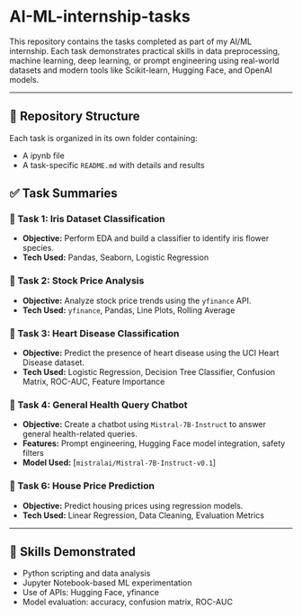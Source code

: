 # AI-ML-internship-tasks

This repository contains the tasks completed as part of my AI/ML internship. Each task demonstrates practical skills in data preprocessing, machine learning, deep learning, or prompt engineering using real-world datasets and modern tools like Scikit-learn, Hugging Face, and OpenAI models.

---

## 📁 Repository Structure

Each task is organized in its own folder containing:
- A ipynb file
- A task-specific `README.md` with details and results

## ✅ Task Summaries

### 📌 Task 1: Iris Dataset Classification
- **Objective:** Perform EDA and build a classifier to identify iris flower species.
- **Tech Used:** Pandas, Seaborn, Logistic Regression

### 📌 Task 2: Stock Price Analysis
- **Objective:** Analyze stock price trends using the `yfinance` API.
- **Tech Used:** `yfinance`, Pandas, Line Plots, Rolling Average

### 📌 Task 3: Heart Disease Classification
- **Objective:** Predict the presence of heart disease using the UCI Heart Disease dataset.
- **Tech Used:** Logistic Regression, Decision Tree Classifier, Confusion Matrix, ROC-AUC, Feature Importance
  
### 📌 Task 4: General Health Query Chatbot
- **Objective:** Create a chatbot using `Mistral-7B-Instruct` to answer general health-related queries.
- **Features:** Prompt engineering, Hugging Face model integration, safety filters
- **Model Used:** [`mistralai/Mistral-7B-Instruct-v0.1`]

### 📌 Task 6: House Price Prediction
- **Objective:** Predict housing prices using regression models.
- **Tech Used:** Linear Regression, Data Cleaning, Evaluation Metrics

---

## 🧠 Skills Demonstrated

- Python scripting and data analysis
- Jupyter Notebook-based ML experimentation
- Use of APIs: Hugging Face, yfinance
- Model evaluation: accuracy, confusion matrix, ROC-AUC
